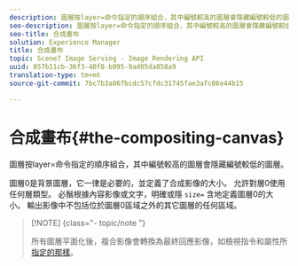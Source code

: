 ```yaml
---
description: 圖層按layer=命令指定的順序組合，其中編號較高的圖層會隱藏編號較低的圖層。
seo-description: 圖層按layer=命令指定的順序組合，其中編號較高的圖層會隱藏編號較低的圖層。
seo-title: 合成畫布
solution: Experience Manager
title: 合成畫布
topic: Scene7 Image Serving - Image Rendering API
uuid: 057b11cb-36f3-40f8-b095-9ad05da858a9
translation-type: tm+mt
source-git-commit: 7bc7b3a86fbcdc57cfdc31745fae3afc06e44b15

---
```



# 合成畫布{#the-compositing-canvas}

圖層按layer=命令指定的順序組合，其中編號較高的圖層會隱藏編號較低的圖層。

圖層0是背景圖層，它一律是必要的，並定義了合成影像的大小。 允許對層0使用任何層類型。 必鬚根據內容影像或文字，明確或隱 `size=` 含地定義圖層0的大小。 輸出影像中不包括位於圖層0區域之外的其它圖層的任何區域。

>[!NOTE] {class=&quot;- topic/note &quot;}
>
>所有圖層平面化後，複合影像會轉換為最終回應影像，如檢視指令和屬性所 [指定的那樣](../../../../../../is-api/http-ref/image-serving-api-ref/c-http-protocol-reference/c-syntax-and-features/c-command-overview/r-view-commands-and-attributes.md#reference-8b3d637d080a47a4ba669a7f0de2ba90)。

